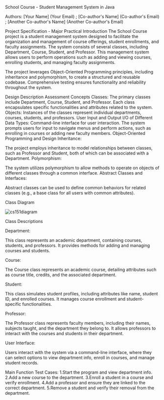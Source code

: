 School Course - Student Management System in Java

Authors: [Your Name] (Your Email) ; [Co-author's Name] (Co-author's Email) ; [Another Co-author's Name] (Another Co-author's Email)

Project Specification - Major Practical Introduction
The School Course project is a student management system designed to facilitate the organization and management of course offerings, student enrollments, and faculty assignments. The system consists of several classes, including Department, Course, Student, and Professor. This management system allows users to perform operations such as adding and viewing courses, enrolling students, and managing faculty assignments.

The project leverages Object-Oriented Programming principles, including inheritance and polymorphism, to create a structured and reusable codebase. Comprehensive testing ensures functionality and reliability throughout the system.

Design Description
Assessment Concepts
Classes: The primary classes include Department, Course, Student, and Professor. Each class encapsulates specific functionalities and attributes related to the system.
Objects: Instances of the classes represent individual departments, courses, students, and professors.
User Input and Output
I/O of Different Data Types:
Command-line interface for user interaction.
The system prompts users for input to navigate menus and perform actions, such as enrolling in courses or adding new faculty members.
Object-Oriented Programming and Design
Inheritance:

The project employs inheritance to model relationships between classes, such as Professor and Student, both of which can be associated with a Department.
Polymorphism:

The system utilizes polymorphism to allow methods to operate on objects of different classes through a common interface.
Abstract Classes and Interfaces:

Abstract classes can be used to define common behaviors for related classes (e.g., a base class for all users with common attributes).

Class Diagram

![cs151diagram](https://github.com/user-attachments/assets/e3a2735e-984f-4f4c-8eee-a96b18aeabfe)

Class Descriptions


Department:

This class represents an academic department, containing courses, students, and professors. It provides methods for adding and managing courses and students.

Course:

The Course class represents an academic course, detailing attributes such as course title, credits, and the associated department.

Student:

This class simulates student profiles, including attributes like name, student ID, and enrolled courses. It manages course enrollment and student-specific functionalities.

Professor:

The Professor class represents faculty members, including their names, subjects taught, and the department they belong to. It allows professors to interact with the courses and students in their department.

User Interface:

Users interact with the system via a command-line interface, where they can select options to view department info, enroll in courses, and manage student records.


Main Function Test Cases:
1.Start the program and view department info.
2.Add a new course to the department.
3.Enroll a student in a course and verify enrollment.
4.Add a professor and ensure they are linked to the correct department.
5.Remove a student and verify their removal from the department.

